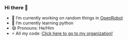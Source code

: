 ### Hi there 👋

- 🔭 I’m currently working on random things in [OpenRobot](https://github.com/OpenRobot)
- 🌱 I’m currently learning python
- 😄 Pronouns: He/Him
- ⚡ All my code: [Click here to go to my organization!](https://github.com/OpenRobot)
